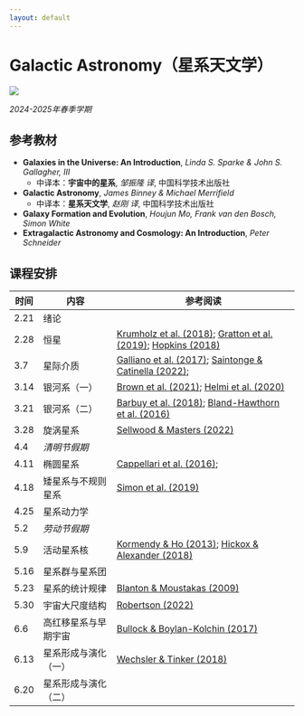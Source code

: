```yaml
---
layout: default
---
```


# Galactic Astronomy（星系天文学）

![](../image/Galaxy.jpg)

*2024-2025年春季学期*

## 参考教材

* **Galaxies in the Universe: An Introduction**, *Linda S. Sparke & John S. Gallagher, III*
    * 中译本：**宇宙中的星系**, *邹振隆 译*, 中国科学技术出版社
* **Galactic Astronomy**, *James Binney & Michael Merrifield*
    * 中译本：**星系天文学**, *赵刚 译*, 中国科学技术出版社
* **Galaxy Formation and Evolution**, *Houjun Mo, Frank van den Bosch, Simon White*
* **Extragalactic Astronomy and Cosmology: An Introduction**, *Peter Schneider*

## 课程安排

时间 | 内容 | 参考阅读
----|----|----
2.21 | 绪论 | 
2.28 | 恒星 | [Krumholz et al. (2018)](https://arxiv.org/abs/1812.01615); [Gratton et al. (2019)](https://arxiv.org/abs/1911.02835); [Hopkins (2018)](https://arxiv.org/abs/1807.09949)
3.7  | 星际介质 | [Galliano et al. (2017)](https://arxiv.org/abs/1711.07434); [Saintonge & Catinella (2022)](https://arxiv.org/abs/2202.00690); 
3.14 | 银河系（一）| [Brown et al. (2021)](https://arxiv.org/abs/2102.11712); [Helmi et al. (2020)](https://arxiv.org/abs/2002.04340)
3.21 | 银河系（二）| [Barbuy et al. (2018)](https://arxiv.org/abs/1805.01142); [Bland-Hawthorn et al. (2016)](https://arxiv.org/abs/1602.07702)
3.28 | 旋涡星系 | [Sellwood & Masters (2022)](https://arxiv.org/abs/2110.05615)
4.4  | *清明节假期* |
4.11 | 椭圆星系 | [Cappellari et al. (2016)](https://arxiv.org/abs/1602.04267); 
4.18 | 矮星系与不规则星系 | [Simon et al. (2019)](https://arxiv.org/abs/1901.05465)
4.25 | 星系动力学 |
5.2  | *劳动节假期* |
5.9  | 活动星系核 | [Kormendy & Ho (2013)](https://arxiv.org/abs/1304.7762); [Hickox & Alexander (2018)](https://arxiv.org/abs/1806.04680)
5.16 | 星系群与星系团 |
5.23 | 星系的统计规律 | [Blanton & Moustakas (2009)](https://arxiv.org/abs/0908.3017)
5.30 | 宇宙大尺度结构 | [Robertson (2022)](https://arxiv.org/abs/2110.13160)
6.6  | 高红移星系与早期宇宙 | [Bullock & Boylan-Kolchin (2017)](https://arxiv.org/abs/1707.04256)
6.13 | 星系形成与演化（一） | [Wechsler & Tinker (2018)](https://arxiv.org/abs/1804.03097)
6.20 | 星系形成与演化（二） | 